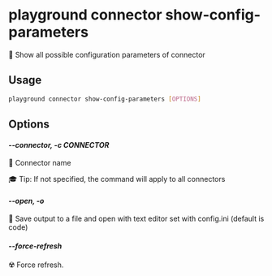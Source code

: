 # playground connector show-config-parameters

🔩 Show all possible configuration parameters of connector

## Usage

```bash
playground connector show-config-parameters [OPTIONS]
```

## Options

#### *--connector, -c CONNECTOR*

🔗 Connector name  
  
🎓 Tip: If not specified, the command will apply to all connectors

#### *--open, -o*

🔖 Save output to a file and open with text editor set with config.ini (default is code)

#### *--force-refresh*

☢️ Force refresh.


